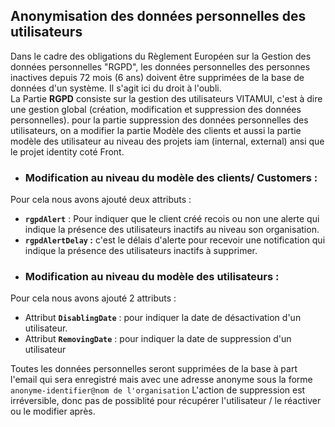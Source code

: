## Anonymisation des données personnelles des utilisateurs ##

Dans le cadre des obligations du Règlement Européen sur la Gestion des données personnelles "RGPD", les données personnelles des personnes inactives depuis 72 mois (6 ans) doivent être supprimées de la base de données d'un système. Il s'agit ici du droit à l'oubli. <br/>
La Partie **RGPD** consiste sur la gestion des utilisateurs VITAMUI, c'est à dire une gestion global (création, modification et suppression des données personnelles).
pour la partie suppression des données personnelles des utilisateurs, on a modifier la partie Modèle des clients et aussi la partie modèle des utilisateur au niveau des projets iam (internal, external) ansi que le projet identity coté Front.

* ### Modification au niveau du modèle  des clients/ Customers :
Pour cela nous avons ajouté deux attributs : 
   - **`rgpdAlert`** :  Pour indiquer que le client créé recois ou non une alerte qui indique la présence des utilisateurs inactifs au niveau son organisation.
   - **`rgpdAlertDelay` :**  c'est le délais d'alerte pour recevoir une notification qui indique la présence des utilisateurs inactifs à supprimer.

* ### Modification au niveau du modèle des utilisateurs  :
Pour cela nous avons ajouté 2 attributs : 
   - Attribut **`DisablingDate`** : pour indiquer la date de désactivation d'un utilisateur.
   - Attribut **`RemovingDate`** : pour indiquer la date de suppression d'un utilisateur

Toutes les données personnelles seront supprimées de la base à part l'email qui sera enregistré mais avec une adresse anonyme sous la forme `anonyme-identifier@nom de l'organisation`
L'action de suppression est irréversible, donc pas de possiblité pour récupérer l'utilisateur / le réactiver ou le modifier après.
